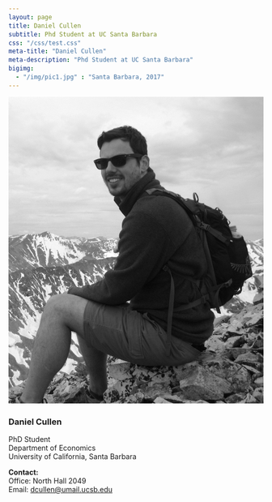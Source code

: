 ```yaml
---
layout: page
title: Daniel Cullen
subtitle: Phd Student at UC Santa Barbara
css: "/css/test.css"
meta-title: "Daniel Cullen"
meta-description: "Phd Student at UC Santa Barbara"
bigimg:
  - "/img/pic1.jpg" : "Santa Barbara, 2017"
---
```


<div class="begin-examples"></div>
<img src="/img/dcullen2.jpg" />

### Daniel Cullen
PhD Student   
Department of Economics  
University of California, Santa Barbara

**Contact:**  
Office: North Hall 2049  
Email: dcullen@umail.ucsb.edu

<div class="end-examples"></div>
